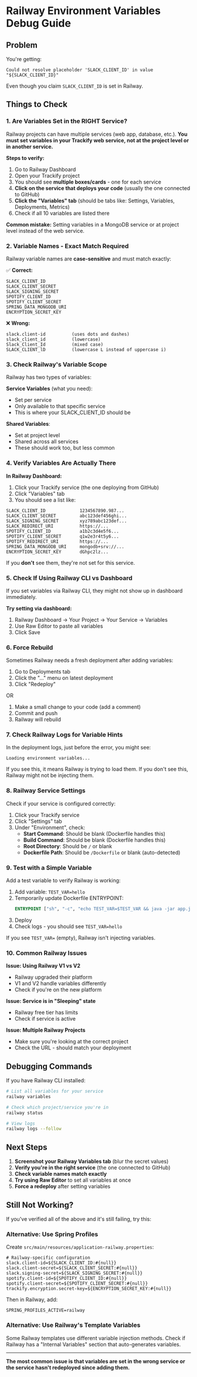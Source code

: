 # Railway Environment Variables Debug Guide

## Problem

You're getting:
```
Could not resolve placeholder 'SLACK_CLIENT_ID' in value "${SLACK_CLIENT_ID}"
```

Even though you claim `SLACK_CLIENT_ID` is set in Railway.

## Things to Check

### 1. Are Variables Set in the RIGHT Service?

Railway projects can have multiple services (web app, database, etc.). **You must set variables in your Trackify web service, not at the project level or in another service.**

**Steps to verify:**

1. Go to Railway Dashboard
2. Open your Trackify project
3. You should see **multiple boxes/cards** - one for each service
4. **Click on the service that deploys your code** (usually the one connected to GitHub)
5. **Click the "Variables" tab** (should be tabs like: Settings, Variables, Deployments, Metrics)
6. Check if all 10 variables are listed there

**Common mistake:** Setting variables in a MongoDB service or at project level instead of the web service.

### 2. Variable Names - Exact Match Required

Railway variable names are **case-sensitive** and must match exactly:

✅ **Correct:**
```
SLACK_CLIENT_ID
SLACK_CLIENT_SECRET
SLACK_SIGNING_SECRET
SPOTIFY_CLIENT_ID
SPOTIFY_CLIENT_SECRET
SPRING_DATA_MONGODB_URI
ENCRYPTION_SECRET_KEY
```

❌ **Wrong:**
```
slack.client-id          (uses dots and dashes)
slack_client_id          (lowercase)
Slack_Client_Id          (mixed case)
SLACK_CLIENT_lD          (lowercase L instead of uppercase i)
```

### 3. Check Railway's Variable Scope

Railway has two types of variables:

**Service Variables** (what you need):
- Set per service
- Only available to that specific service
- This is where your SLACK_CLIENT_ID should be

**Shared Variables**:
- Set at project level
- Shared across all services
- These should work too, but less common

### 4. Verify Variables Are Actually There

**In Railway Dashboard:**

1. Click your Trackify service (the one deploying from GitHub)
2. Click "Variables" tab
3. You should see a list like:

```
SLACK_CLIENT_ID             1234567890.987...
SLACK_CLIENT_SECRET         abc123def456ghi...
SLACK_SIGNING_SECRET        xyz789abc123def...
SLACK_REDIRECT_URI          https://...
SPOTIFY_CLIENT_ID           a1b2c3d4e5f6...
SPOTIFY_CLIENT_SECRET       q1w2e3r4t5y6...
SPOTIFY_REDIRECT_URI        https://...
SPRING_DATA_MONGODB_URI     mongodb+srv://...
ENCRYPTION_SECRET_KEY       dGhpc2lz...
```

If you **don't** see them, they're not set for this service.

### 5. Check If Using Railway CLI vs Dashboard

If you set variables via Railway CLI, they might not show up in dashboard immediately.

**Try setting via dashboard:**
1. Railway Dashboard → Your Project → Your Service → Variables
2. Use Raw Editor to paste all variables
3. Click Save

### 6. Force Rebuild

Sometimes Railway needs a fresh deployment after adding variables:

1. Go to Deployments tab
2. Click the "..." menu on latest deployment
3. Click "Redeploy"

OR

1. Make a small change to your code (add a comment)
2. Commit and push
3. Railway will rebuild

### 7. Check Railway Logs for Variable Hints

In the deployment logs, just before the error, you might see:

```
Loading environment variables...
```

If you see this, it means Railway is trying to load them. If you don't see this, Railway might not be injecting them.

### 8. Railway Service Settings

Check if your service is configured correctly:

1. Click your Trackify service
2. Click "Settings" tab
3. Under "Environment", check:
   - **Start Command**: Should be blank (Dockerfile handles this)
   - **Build Command**: Should be blank (Dockerfile handles this)
   - **Root Directory**: Should be `/` or blank
   - **Dockerfile Path**: Should be `/Dockerfile` or blank (auto-detected)

### 9. Test with a Simple Variable

Add a test variable to verify Railway is working:

1. Add variable: `TEST_VAR=hello`
2. Temporarily update Dockerfile ENTRYPOINT:
   ```dockerfile
   ENTRYPOINT ["sh", "-c", "echo TEST_VAR=$TEST_VAR && java -jar app.jar"]
   ```
3. Deploy
4. Check logs - you should see `TEST_VAR=hello`

If you see `TEST_VAR=` (empty), Railway isn't injecting variables.

### 10. Common Railway Issues

**Issue: Using Railway V1 vs V2**
- Railway upgraded their platform
- V1 and V2 handle variables differently
- Check if you're on the new platform

**Issue: Service is in "Sleeping" state**
- Railway free tier has limits
- Check if service is active

**Issue: Multiple Railway Projects**
- Make sure you're looking at the correct project
- Check the URL - should match your deployment

## Debugging Commands

If you have Railway CLI installed:

```bash
# List all variables for your service
railway variables

# Check which project/service you're in
railway status

# View logs
railway logs --follow
```

## Next Steps

1. **Screenshot your Railway Variables tab** (blur the secret values)
2. **Verify you're in the right service** (the one connected to GitHub)
3. **Check variable names match exactly**
4. **Try using Raw Editor** to set all variables at once
5. **Force a redeploy** after setting variables

## Still Not Working?

If you've verified all of the above and it's still failing, try this:

### Alternative: Use Spring Profiles

Create `src/main/resources/application-railway.properties`:

```properties
# Railway-specific configuration
slack.client-id=${SLACK_CLIENT_ID:#{null}}
slack.client-secret=${SLACK_CLIENT_SECRET:#{null}}
slack.signing-secret=${SLACK_SIGNING_SECRET:#{null}}
spotify.client-id=${SPOTIFY_CLIENT_ID:#{null}}
spotify.client-secret=${SPOTIFY_CLIENT_SECRET:#{null}}
trackify.encryption.secret-key=${ENCRYPTION_SECRET_KEY:#{null}}
```

Then in Railway, add:
```
SPRING_PROFILES_ACTIVE=railway
```

### Alternative: Use Railway's Template Variables

Some Railway templates use different variable injection methods. Check if Railway has a "Internal Variables" section that auto-generates variables.

---

**The most common issue is that variables are set in the wrong service or the service hasn't redeployed since adding them.**
